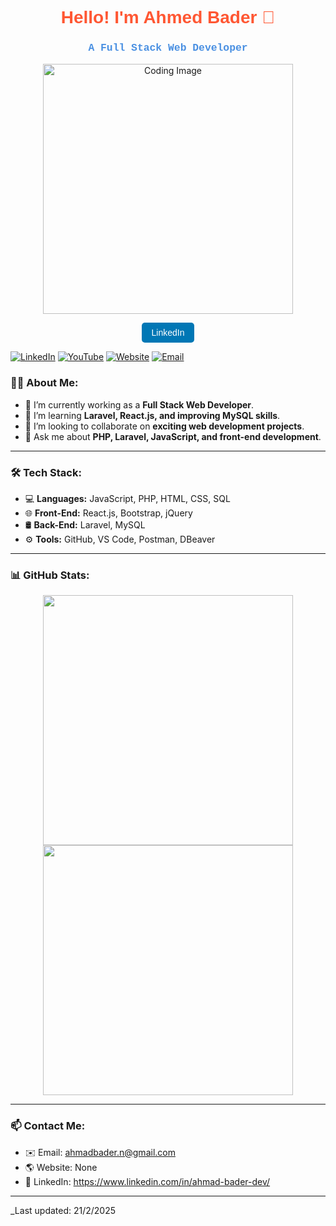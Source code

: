 <h1 align="center" style="color:#FF5733; font-family:Arial, sans-serif;">
  Hello! I'm Ahmed Bader 👋
</h1>

<h3 align="center" style="color:#4A90E2; font-family:Courier New, monospace;">
  A Full Stack Web Developer
</h3>


<p align="center">
  <img src="https://media2.dev.to/dynamic/image/width=800%2Cheight=%2Cfit=scale-down%2Cgravity=auto%2Cformat=auto/https%3A%2F%2Fres.cloudinary.com%2Fd74fh3kw%2Fimage%2Fupload%2Fv1641259873%2Fproject-developer_nco99x.webp" width="400" alt="Coding Image">
</p>
<p align="center">
  <a href="https://www.linkedin.com/in/ahmedbader" target="_blank">
    <button style="background-color:#0077B5;color:white;padding:8px 16px;border:none;border-radius:5px;font-size:14px;">
      LinkedIn
    </button>
  </a>
  
[![LinkedIn](https://img.shields.io/badge/LinkedIn-0077B5?style=for-the-badge&logo=linkedin&logoColor=white)](https://www.linkedin.com/in/ahmedbader)
[![YouTube](https://img.shields.io/badge/YouTube-FF0000?style=for-the-badge&logo=youtube&logoColor=white)](https://www.youtube.com/c/ahmedbader)
[![Website](https://img.shields.io/badge/My%20Website-3498DB?style=for-the-badge&logo=google-chrome&logoColor=white)](https://ahmedbader.dev)
[![Email](https://img.shields.io/badge/Email-FFA500?style=for-the-badge&logo=gmail&logoColor=white)](mailto:ahmedbader@gmail.com)

### 👨‍💻 About Me:
- 🔭 I’m currently working as a **Full Stack Web Developer**.
- 🌱 I’m learning **Laravel, React.js, and improving MySQL skills**.
- 👯 I’m looking to collaborate on **exciting web development projects**.
- 💬 Ask me about **PHP, Laravel, JavaScript, and front-end development**.

---

### 🛠 Tech Stack:
- 💻 **Languages:** JavaScript, PHP, HTML, CSS, SQL
- 🌐 **Front-End:** React.js, Bootstrap, jQuery
- 🛢 **Back-End:** Laravel, MySQL
- ⚙️ **Tools:** GitHub, VS Code, Postman, DBeaver

---

### 📊 GitHub Stats:
<p align="center">
  <img src="https://github-readme-stats.vercel.app/api?username=AhmedBader001&show_icons=true&theme=radical" width="400px">
  <img src="https://github-readme-stats.vercel.app/api/top-langs/?username=AhmedBader001&layout=compact&theme=radical" width="400px">
</p>

---

### 📫 Contact Me:
- ✉️ Email: ahmadbader.n@gmail.com
- 🌎 Website: None
- 🔗 LinkedIn: https://www.linkedin.com/in/ahmad-bader-dev/

---
_Last updated: 21/2/2025
